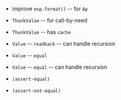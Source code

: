- improve `exp.format()` -- for `Ap`

- `ThunkValue` -- for call-by-need
- `ThunkValue` -- has `cache`

- `Value` -- `readback` -- can handle recursion

- `Value` -- `equal`
- `Value` -- `equal` -- can handle recursion

- `(assert-equal)`
- `(assert-not-equal)`
